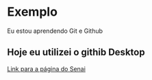 # Exemplo
 Eu estou aprendendo Git e Github

 ## Hoje eu utilizei o githib Desktop

 [Link para a página do Senai](https://www.sp.senai.br/)
